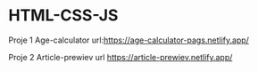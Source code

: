 # HTML-CSS-JS

Proje 1 Age-calculator url:https://age-calculator-pags.netlify.app/

Proje 2 Article-prewiev url https://article-prewiev.netlify.app/
